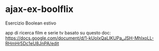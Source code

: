 # ajax-ex-boolflix
Esercizio Boolean estivo 

app di ricerca film e serie tv basato su questo doc: https://docs.google.com/document/d/1-kUoIxQaLIKUPa_JSH-MhlxoLL-RHmHr5Dc1eU8JnPA/edit


